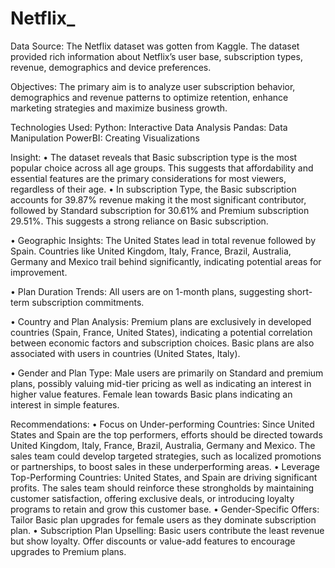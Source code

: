 # Netflix_
Data Source: The Netflix dataset was gotten from Kaggle.
The dataset provided rich information about Netflix’s user base, subscription types, revenue, demographics and device preferences. 

Objectives:
The primary aim is to analyze user subscription behavior, demographics and revenue patterns to optimize retention, enhance marketing strategies and maximize business growth.

Technologies Used:
Python:  Interactive Data Analysis
Pandas:  Data Manipulation
PowerBI: Creating Visualizations 

Insight:
•	The dataset reveals that Basic subscription type is the most popular choice across all age groups.  This suggests that affordability and essential features are the primary considerations for most viewers, regardless of their age.
•	In subscription Type, the Basic subscription accounts for 39.87% revenue making it the most significant contributor, followed by Standard subscription for 30.61% and Premium subscription 29.51%. This suggests a strong reliance on Basic subscription.

•	Geographic Insights: The United States lead in total revenue followed by Spain. Countries like United Kingdom, Italy, France, Brazil, Australia, Germany and Mexico trail behind significantly, indicating potential areas for improvement.

•	Plan Duration Trends: All users are on 1-month plans, suggesting short-term subscription commitments.

•	Country and Plan Analysis: Premium plans are exclusively in developed countries (Spain, France, United States), indicating a potential correlation between economic factors and subscription choices.
Basic plans are also associated with users in countries (United States, Italy).

•	Gender and Plan Type: Male users are primarily on Standard and premium plans, possibly valuing mid-tier pricing as well as indicating an interest in higher value features.
Female lean towards Basic plans indicating an interest in simple features.

Recommendations:
•	Focus on Under-performing Countries: Since United States and Spain are the top performers, efforts should be directed towards United Kingdom, Italy, France, Brazil, Australia, Germany and Mexico. The sales team could develop targeted strategies, such as localized promotions or partnerships, to boost sales in these underperforming areas.
•	Leverage Top-Performing Countries: United States, and Spain are driving significant profits. The sales team should reinforce these strongholds by maintaining customer satisfaction, offering exclusive deals, or introducing loyalty programs to retain and grow this customer base.
•	Gender-Specific Offers: Tailor Basic plan upgrades for female users as they dominate subscription plan.
•	Subscription Plan Upselling: Basic users contribute the least revenue but show loyalty. Offer discounts or value-add features to encourage upgrades to Premium plans.
 
